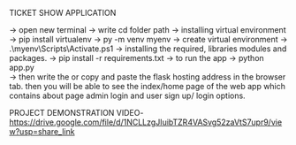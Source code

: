 TICKET SHOW APPLICATION

-> open new terminal
-> write cd folder path
-> installing virtual environment
    -> pip install virtualenv
    -> py -m venv myenv 
-> create virtual environment
    -> .\myenv\Scripts\Activate.ps1
-> installing the required, libraries modules and packages.
    -> pip install -r requirements.txt
-> to run the app 
    -> python app.py   
    -> then write the or copy and paste the flask hosting address in the browser tab.
then you will be able to see the index/home page of the web app which contains about page admin login and user sign up/ login options.

PROJECT DEMONSTRATION VIDEO- https://drive.google.com/file/d/1NCLLzgJIuibTZR4VASvg52zaVtS7upr9/view?usp=share_link
